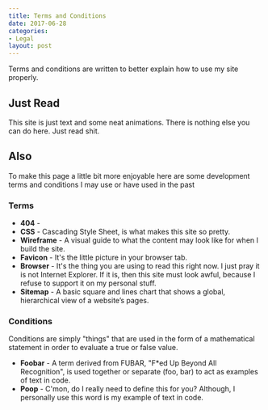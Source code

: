 ```yaml
---
title: Terms and Conditions
date: 2017-06-28
categories:
- Legal
layout: post
---
```


Terms and conditions are written to better explain how to use my site properly.

## Just Read

This site is just text and some neat animations. There is nothing else you can do here. Just read shit.

## Also

To make this page a little bit more enjoyable here are some development terms and conditions I may use or have used in the past

### Terms

- __404__ -
- __CSS__ - Cascading Style Sheet, is what makes this site so pretty.
- __Wireframe__ - A visual guide to what the content may look like for when I build the site.
- __Favicon__ - It's the little picture in your browser tab.
- __Browser__ - It's the thing you are using to read this right now. I just pray it is not Internet Explorer. If it is, then this site must look awful, because I refuse to support it on my personal stuff.
- __Sitemap__ - A basic square and lines chart that shows a global, hierarchical view of a website’s pages.

### Conditions

Conditions are simply "things" that are used in the form of a mathematical statement in order to evaluate a true or false value.

- __Foobar__ - A term derived from FUBAR, "F*ed Up Beyond All Recognition", is used together or separate (foo, bar) to act as examples of text in code.
- __Poop__ - C'mon, do I really need to define this for you? Although, I personally use this word is my example of text in code.

